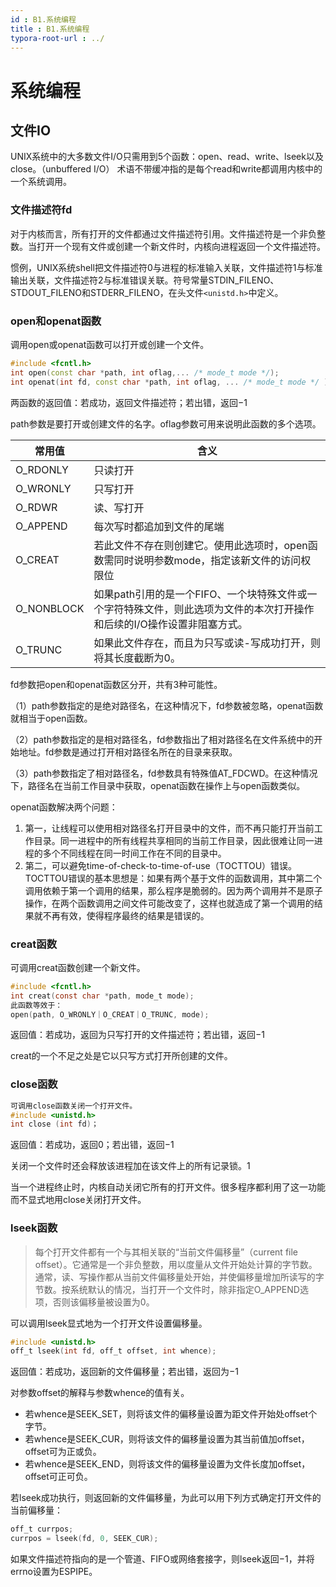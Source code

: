 ```yaml
---
id : B1.系统编程
title : B1.系统编程
typora-root-url : ../
---
```


# 系统编程

## 文件IO

UNIX系统中的大多数文件I/O只需用到5个函数：open、read、write、lseek以及close。（unbuffered I/O）
术语不带缓冲指的是每个read和write都调用内核中的一个系统调用。

### 文件描述符fd

对于内核而言，所有打开的文件都通过文件描述符引用。文件描述符是一个非负整数。当打开一个现有文件或创建一个新文件时，内核向进程返回一个文件描述符。

惯例，UNIX系统shell把文件描述符0与进程的标准输入关联，文件描述符1与标准输出关联，文件描述符2与标准错误关联。符号常量STDIN_FILENO、STDOUT_FILENO和STDERR_FILENO，在头文件`<unistd.h>`中定义。

### open和openat函数

调用open或openat函数可以打开或创建一个文件。

```cpp
#include <fcntl.h>
int open(const char *path, int oflag,... /* mode_t mode */);
int openat(int fd, const char *path, int oflag, ... /* mode_t mode */ );
```

两函数的返回值：若成功，返回文件描述符；若出错，返回−1

path参数是要打开或创建文件的名字。oflag参数可用来说明此函数的多个选项。

| 常用值     | 含义                                                         |
| ---------- | ------------------------------------------------------------ |
| O_RDONLY   | 只读打开                                                     |
| O_WRONLY   | 只写打开                                                     |
| O_RDWR     | 读、写打开                                                   |
| O_APPEND   | 每次写时都追加到文件的尾端                                   |
| O_CREAT    | 若此文件不存在则创建它。使用此选项时，open函数需同时说明参数mode，指定该新文件的访问权限位 |
| O_NONBLOCK | 如果path引用的是一个FIFO、一个块特殊文件或一个字符特殊文件，则此选项为文件的本次打开操作和后续的I/O操作设置非阻塞方式。 |
| O_TRUNC    | 如果此文件存在，而且为只写或读-写成功打开，则将其长度截断为0。 |

fd参数把open和openat函数区分开，共有3种可能性。

（1）path参数指定的是绝对路径名，在这种情况下，fd参数被忽略，openat函数就相当于open函数。

（2）path参数指定的是相对路径名，fd参数指出了相对路径名在文件系统中的开始地址。fd参数是通过打开相对路径名所在的目录来获取。

（3）path参数指定了相对路径名，fd参数具有特殊值AT_FDCWD。在这种情况下，路径名在当前工作目录中获取，openat函数在操作上与open函数类似。

openat函数解决两个问题：

1. 第一，让线程可以使用相对路径名打开目录中的文件，而不再只能打开当前工作目录。同一进程中的所有线程共享相同的当前工作目录，因此很难让同一进程的多个不同线程在同一时间工作在不同的目录中。
2. 第二，可以避免time-of-check-to-time-of-use（TOCTTOU）错误。TOCTTOU错误的基本思想是：如果有两个基于文件的函数调用，其中第二个调用依赖于第一个调用的结果，那么程序是脆弱的。因为两个调用并不是原子操作，在两个函数调用之间文件可能改变了，这样也就造成了第一个调用的结果就不再有效，使得程序最终的结果是错误的。

### creat函数

可调用creat函数创建一个新文件。

```c
#include <fcntl.h>
int creat(const char *path, mode_t mode);
此函数等效于：
open(path, O_WRONLY｜O_CREAT｜O_TRUNC, mode);
```

返回值：若成功，返回为只写打开的文件描述符；若出错，返回−1

creat的一个不足之处是它以只写方式打开所创建的文件。

### close函数

```c
可调用close函数关闭一个打开文件。
#include <unistd.h>
int close (int fd)；
```

返回值：若成功，返回0；若出错，返回−1

关闭一个文件时还会释放该进程加在该文件上的所有记录锁。1

当一个进程终止时，内核自动关闭它所有的打开文件。很多程序都利用了这一功能而不显式地用close关闭打开文件。

### lseek函数

> 每个打开文件都有一个与其相关联的“当前文件偏移量”（current file offset）。它通常是一个非负整数，用以度量从文件开始处计算的字节数。通常，读、写操作都从当前文件偏移量处开始，并使偏移量增加所读写的字节数。按系统默认的情况，当打开一个文件时，除非指定O_APPEND选项，否则该偏移量被设置为0。

可以调用lseek显式地为一个打开文件设置偏移量。

```c
#include <unistd.h>
off_t lseek(int fd, off_t offset, int whence);
```

返回值：若成功，返回新的文件偏移量；若出错，返回为−1

对参数offset的解释与参数whence的值有关。

- 若whence是SEEK_SET，则将该文件的偏移量设置为距文件开始处offset个字节。
- 若whence是SEEK_CUR，则将该文件的偏移量设置为其当前值加offset，offset可为正或负。
- 若whence是SEEK_END，则将该文件的偏移量设置为文件长度加offset，offset可正可负。

若lseek成功执行，则返回新的文件偏移量，为此可以用下列方式确定打开文件的当前偏移量：

```c
off_t currpos;
currpos = lseek(fd, 0, SEEK_CUR);
```

如果文件描述符指向的是一个管道、FIFO或网络套接字，则lseek返回−1，并将errno设置为ESPIPE。



